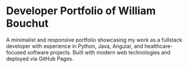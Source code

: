 # Developer Portfolio of William Bouchut
A minimalist and responsive portfolio showcasing my work as a fullstack developer with experience in Python, Java, Angular, and healthcare-focused software projects. Built with modern web technologies and deployed via GitHub Pages.
